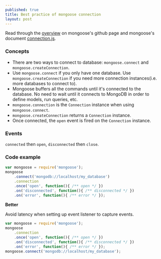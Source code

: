 ```yaml
---
published: true
title: Best practice of mongoose connection
layout: post
---
```

Read through the [overview](https://github.com/Automattic/mongoose) on mongoose's github page and mongoose's document [connection.js](http://mongoosejs.com/docs/api.html#connection-js).

### Concepts

* There are two ways to connect to database: `mongoose.connect` and `mongoose.createConnection`.
* Use `mongoose.connect` if you only have one database. Use `mongoose.createConnection` if you need more connection instances(i.e. more databases to connect to).
* Mongoose buffers all the commands until it's connected to the database. No need to wait until it connects to MongoDB in order to define models, run queries, etc.
* `mongoose.connection` is the `Connection` instance when using `mongoose.connect`.
* `mongoose.createConnection` returns a `Connection` instance.
* Once connected, the `open` event is fired on the `Connection` instance.

### Events

`connected` then `open`, `disconnected` then `close`.

### Code example

```javascript
var mongoose = require('mongoose');
mongoose
    .connect('mongodb://localhost/my_database')
    .connection
    .once('open', function(){ /** open */ })
    .on('disconnected', function(){ /** disconnected */ })
    .on('error', function(){ /** error */ });
```

**Better**

Avoid latency when setting up event listener to capture events.

```javascript
var mongoose = require('mongoose');
mongoose
    .connection
    .once('open', function(){ /** open */ })
    .on('disconnected', function(){ /** disconnected */ })
    .on('error', function(){ /** error */ });
mongoose.connect('mongodb://localhost/my_database');
```